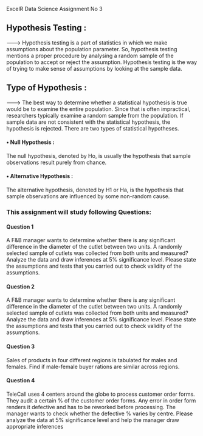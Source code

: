 ExcelR Data Science Assignment No 3

## Hypothesis Testing :

---> Hypothesis testing is a part of statistics in which we make assumptions about the population parameter. So, hypothesis testing mentions a proper procedure by analysing a random sample of the population to accept or reject the assumption. Hypothesis testing is the way of trying to make sense of assumptions by looking at the sample data.

## Type of Hypothesis :
    
---> The best way to determine whether a statistical hypothesis is true would be to examine the entire population. Since that is often impractical, researchers typically examine a random sample from the population. If sample data are not consistent with the statistical hypothesis, the hypothesis is rejected. There are two types of statistical hypotheses.

#### •	Null Hypothesis :
The null hypothesis, denoted by Ho, is usually the hypothesis that sample observations result purely from chance.

#### •	Alternative Hypothesis :
The alternative hypothesis, denoted by H1 or Ha, is the hypothesis that sample observations are influenced by some non-random cause.

### This assignment will study following Questions:
#### Question 1
A F&B manager wants to determine whether there is any significant difference in the diameter of the cutlet between two units. A randomly selected sample of cutlets was collected from both units and measured? Analyze the data and draw inferences at 5% significance level. Please state the assumptions and tests that you carried out to check validity of the assumptions.

#### Question 2
A F&B manager wants to determine whether there is any significant difference in the diameter of the cutlet between two units. A randomly selected sample of cutlets was collected from both units and measured? Analyze the data and draw inferences at 5% significance level. Please state the assumptions and tests that you carried out to check validity of the assumptions.

#### Question 3
Sales of products in four different regions is tabulated for males and females. Find if male-female buyer rations are similar across regions.

#### Question 4
TeleCall uses 4 centers around the globe to process customer order forms. They audit a certain % of the customer order forms. Any error in order form renders it defective and has to be reworked before processing. The manager wants to check whether the defective % varies by centre. Please analyze the data at 5% significance level and help the manager draw appropriate inferences 
